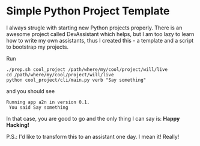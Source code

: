 # Simple Python Project Template

I always strugle with starting new Python projects properly. There is an awesome project called DevAssistant which helps, but I am too lazy to learn how to write my own assistants, thus I created this - a template and a script to bootstrap my projects.

Run 

```
./prep.sh cool_project /path/where/my/cool/project/will/live
cd /path/where/my/cool/project/will/live
python cool_project/cli/main.py verb "Say something"
```

and you should see

```
Running app a2n in version 0.1.
 You said Say something
```

In that case, you are good to go and the only thing I can say is: **Happy Hacking!**

P.S.: I'd like to transform this to an assistant one day. I mean it! Really!

